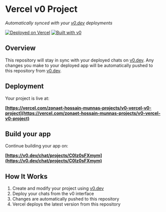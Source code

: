 # Vercel v0 Project

*Automatically synced with your [v0.dev](https://v0.dev) deployments*

[![Deployed on Vercel](https://img.shields.io/badge/Deployed%20on-Vercel-black?style=for-the-badge&logo=vercel)](https://vercel.com/zonaet-hossain-munnas-projects/v0-vercel-v0-project)
[![Built with v0](https://img.shields.io/badge/Built%20with-v0.dev-black?style=for-the-badge)](https://v0.dev/chat/projects/C0lz0sFXmym)

## Overview

This repository will stay in sync with your deployed chats on [v0.dev](https://v0.dev).
Any changes you make to your deployed app will be automatically pushed to this repository from [v0.dev](https://v0.dev).

## Deployment

Your project is live at:

**[https://vercel.com/zonaet-hossain-munnas-projects/v0-vercel-v0-project](https://vercel.com/zonaet-hossain-munnas-projects/v0-vercel-v0-project)**

## Build your app

Continue building your app on:

**[https://v0.dev/chat/projects/C0lz0sFXmym](https://v0.dev/chat/projects/C0lz0sFXmym)**

## How It Works

1. Create and modify your project using [v0.dev](https://v0.dev)
2. Deploy your chats from the v0 interface
3. Changes are automatically pushed to this repository
4. Vercel deploys the latest version from this repository
